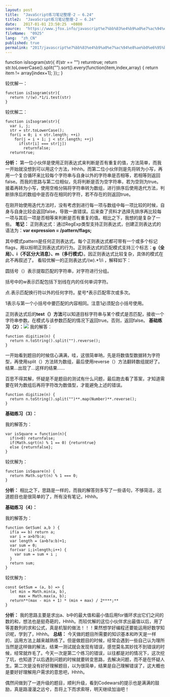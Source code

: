 ```yaml
---
layout: post
title:  "JavaScript练习笔记整理·2 – 6.24"
title2:  "JavaScript练习笔记整理·2 – 6.24"
date:   2017-01-01 23:50:25  +0800
source:  "https://www.jfox.info/javascript%e7%bb%83%e4%b9%a0%e7%ac%94%e8%ae%b0%e6%95%b4%e7%90%86-2-6-24.html"
fileName:  "0925"
lang:  "zh_CN"
published: true
permalink: "2017/javascript%e7%bb%83%e4%b9%a0%e7%ac%94%e8%ae%b0%e6%95%b4%e7%90%86-2-6-24.html"
---
```


function isIsogram(str){
      if(str == "") returntrue;
      return str.toLowerCase().split("").sort().every(function(item,index,array) {
       return item != array[index+1];
      });; 
    }

 

  较优解一： 
  
  
    function isIsogram(str){
      return !/(w).*1/i.test(str)
    }

较优解二：

    function isIsogram(str){
      var i, j;
      str = str.toLowerCase();
      for(i = 0; i < str.length; ++i)
        for(j = i + 1; j < str.length; ++j)
          if(str[i] === str[j])
            returnfalse;
      returntrue;

**分析：**
第一位小伙伴是使用正则表达式来判断是否有重复的值，方法简单，而我一开始就没想到可以用这个方法，Hhhh。而第二位小伙伴则是先将转为小写，再用一个复合循环来比较每个字符串与自身以外的字符串是否相等，若相等则返回false。而我的思路与第二位相似，先将判断是否为空字符串，若为空则为true。接着再转为小写，使用空格分隔将字符串转为数组，进行排序后使用迭代方法，判断排序后的数组中是否存在相同的字符，若不存在的则返回true。

在刚开始使用迭代方法时，没有考虑到进行每一项与数组中每一项比较的时候，自身与自身比较会返回false，导致一直错误。后来查了资料才选择先排序再比较每一项与其后一项是否相等来判断是否有重复的值。相比之下，我想的是复杂了一些。
**笔记：**
正则表达式：通过RegExp类型支持正则表达式，创建正则表达式的语法为：**var expression = /pattern/flags;**

其中模式pattern是任何正则表达式。每个正则表达式都可带有一个或多个标记flags，用以标明正则表达式的行为。正则表达式的匹配模式支持三个标志：**g（全局）、i（不区分大消息）、m（多行模式）**。因正则表达式比较复杂，具体的模式在此不再叙述了。
 看较优解一的正则表达式/(w).*1/i ，解释如下： 
  
 
   圆括号（）表示提取匹配的字符串，对字符进行分组。 
  
 
   括号中的w表示匹配包括下划线在内的任何单词字符。 
  
 
   点.表示匹配换行符以外的任何字符。星号*表示匹配零次或多次。 
  
 
   1表示与第一个小括号中要匹配的内容相同。注意1必须配合小括号使用。 
  
正则表达式后的**test（）方法**可以知道目标字符串与某个模式是否匹配，接收一个字符串参数。在模式与该参数匹配的情况下返回true。否则，返回false。
**基础练习（2）：**![](d461386.png)
我的解答：

    function digitize(n) {
      return n.toString().split("").reverse();
    }

一开始看到题目的时候信心满满，哇，这很简单呐，先是将数值型数据转为字符型，再使用split（）方法转为数组，最后使用reverse（）方法翻转数组就好了。结果…出现了…这样的结果……

百思不得其解，怀疑是不是题目的测试有什么问题，最后跑去看了答案，才知道需要在转为数组后再将字符改为数值型，才能避免上述的错误。

    function digitize(n) {
      return n.toString().split("")**.map(Number)**.reverse();
    }

**基础练习（3）：**

我的解答为：

    var isSquare = function(n){
      if(n<0) returnfalse;
      if(Math.sqrt(n) % 1 == 0) {returntrue}
      else {returnfalse};
    }

较优解为：

    function isSquare(n) {
      return Math.sqrt(n) % 1 === 0;
    }

**分析：**
相比之下，思路是一样的，而我的解答则多写了一些语句，不够简洁，这道题目也是很简单的了，所有没有笔记，Hhhh。

**基础练习（4）：**

我的解答为：

    function GetSum( a,b ) {
      if(a == b) return a;
      var i = a>b?b:a;
      var length = (a>b?a:b)+1;
      var sum = 0;
      for(var i;i<length;i++) {
        var sum = sum + i ;
      }
      return sum;
    }

较优解为：

    const GetSum = (a, b) => {
      let min = Math.min(a, b),
          max = Math.max(a, b);
      return**(max - min + 1) * (min + max) / 2****;**
    }

**分析：**
我的思路主要是求出a、b中的最大值和最小值后用for循环求出它们之间的数的和，想法也是挺奇葩的，Hhhh。而较优解的这位小伙伴求出最值以后，用了等差数列的求和公式，真是机智的做法！！！果然想学好编程还要能运用好数学知识呢，学到了，Hhhh。
**总结：**
今天做的题目所需要的知识基本和昨天是一样的，运用方法上越来越熟练了。但是做题目的时候，经常会遇到一些自己认为理所当然是这样做的解法，结果一测试就会发现有错误，感觉莫名其妙找不到错误的时候，经常就炸毛了。今天一次是第二个练习的错误，以往都是对的情况下，这次挖了坑，也知道了以后遇到问题的时候就要转变思路，去解决问题，而不是在怀疑人生。第二次是没有好好理解题目，以为很简单，结果是自己理解错误了，这大概也是要好好理解用户需求的意思吧，Hhhh。

偶然间做到了一道升级的题目，顺利升级，看到Codewars的提示也是满满的鼓励，真是路漫漫之远兮，吾将上下而求索呀，明天继续加油吧！
